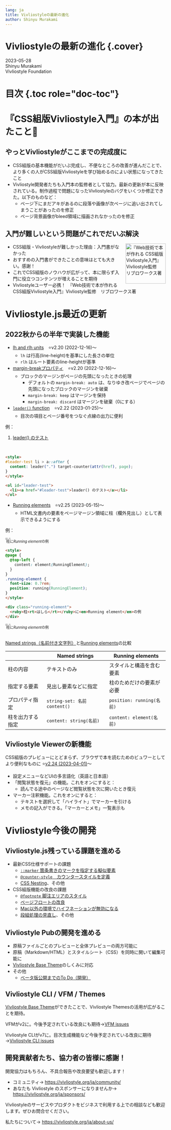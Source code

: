 ```yaml
---
lang: ja
title: Vivliostyleの最新の進化
author: Shinyu Murakami
---
```


# Vivliostyleの最新の進化 {.cover}

2023-05-28 \
Shinyu Murakami \
Vivliostyle Foundation

# 目次 {.toc role="doc-toc"}


# 『CSS組版Vivliostyle入門』の本が出たこと🎉

## やっとVivliostyleがここまでの完成度に

- CSS組版の基本機能がだいぶ完成し、不便なところの改善が進んだことで、より多くの人がCSS組版Vivliostyleを学び始めるのによい状態になってきたこと
- Vivliostyle開発者たちも入門本の監修者として協力。最新の更新が本に反映されている。制作過程で問題になったVivliostyleのバグをいくつか修正できた。以下のものなど：
  - ページ下にまだアキがあるのに段落や画像が次ページに追い出されてしまうことがあったのを修正
  - ページ背景画像がbleed領域に描画されなかったのを修正

## 入門が難しいという問題がこれでだいぶ解決

<img src="https://vivliostyle.org/assets/posts/2023-05-10-vivliostyle-book/fig-1.png" style="float: right; float-reference: page; width: 9em; margin-left: 0.5em;" alt="『Web技術で本が作れる CSS組版Vivliostyle入門』Vivliostyle監修　リブロワークス著">

- CSS組版・Vivliostyleが難しかった理由：入門書がなかった
- おすすめの入門書ができたことの意味はとても大きい。感謝！
- これでCSS組版のノウハウが広がって、本に限らず入門に役立つコンテンツが増えることを期待
- Vivliostyleユーザー必携！　『Web技術で本が作れる CSS組版Vivliostyle入門』Vivliostyle監修　リブロワークス著


# Vivliostyle.js最近の更新

## 2022秋からの半年で実装した機能


- [lh and rlh units](https://drafts.csswg.org/css-values-4/#lh)　⭐️v2.20 (2022-12-16)〜
  - `lh` は行高(line-height)を基準にした長さの単位
  - `rlh` はルート要素のline-heightが基準
- [margin-breakプロパティ](https://www.w3.org/TR/css-break-4/#break-margins)　⭐️v2.20 (2022-12-16)〜
  - ブロックのマージンがページの先頭になったときの処理
    - デフォルトの `margin-break: auto` は、なりゆき改ページでページの先頭になったブロックのマージンを破棄
    - `margin-break: keep` はマージンを保持
    - `margin-break: discard` はマージンを破棄（0にする）
- [`leader()` function](https://www.w3.org/TR/css-content-3/#leaders)　⭐️v2.22 (2023-01-25)〜
  - 目次の項目とページ番号をつなぐ点線の出力に便利

例：

<style>
#leader-test li > a::after {
  content: leader(".") target-counter(attr(href), page);
}
</style>

<ol id="leader-test">
  <li><a href="#leader-test">leader() のテスト</a></li>
</ol>

<br>

```html
<style>
#leader-test li > a::after {
  content: leader(".") target-counter(attr(href), page);
}
</style>

<ol id="leader-test">
  <li><a href="#leader-test">leader() のテスト</a></li>
</ol>
```

- [Running elements](https://www.w3.org/TR/css-gcpm-3/#running-elements)　⭐️v2.25 (2023-05-15)〜
  - HTML文書内の要素をページマージン領域に柱（欄外見出し）として表示できるようにする

例：

<style>
@page {
  @top-left {
    content: element(RunningElement);
  }
}
.running-element {
  font-size: 0.7rem;
  position: running(RunningElement);
}
</style>

<div class="running-element">
  <ruby>柱<rt>はしら</rt></ruby>に<em>Running element</em>の例
</div>

```html
<style>
@page {
  @top-left {
    content: element(RunningElement);
  }
}
.running-element {
  font-size: 0.7rem;
  position: running(RunningElement);
}
</style>

<div class="running-element">
  <ruby>柱<rt>はしら</rt></ruby>に<em>Running element</em>の例
</div>
```

<div class="running-element">
  <ruby>柱<rt>はしら</rt></ruby>に<em>Running element</em>の例
</div>
<div class="running-element"></div>
<br>

[Named strings（名前付き文字列）](https://www.w3.org/TR/css-gcpm-3/#named-strings)と[Running elements](https://www.w3.org/TR/css-gcpm-3/#running-elements)の比較

|       |Named strings|Running elements|
|-------|-------------|----------------|
|柱の内容|テキストのみ|スタイルと構造を含む要素|
|指定する要素|見出し要素などに指定|柱のためだけの要素が必要|
|プロパティ指定|`string-set: 名前 content()`|`position: running(名前)`|
|柱を出力する指定|`content: string(名前)`|`content: element(名前)`|


## Vivliostyle Viewerの新機能

CSS組版のプレビューにとどまらず、ブラウザで本を読むためのビュワーとしてより便利なものに ⭐️[v2.24 (2023-04-01)](https://github.com/vivliostyle/vivliostyle.js/releases/tag/v2.24.0)〜

- 設定メニューなどUIの多言語化（英語と日本語）
- 「閲覧状態を復元」の機能。これをオンにすると：
  - 読んでる途中のページなど閲覧状態を次に開いたとき復元
- マーカー注釈機能。これをオンにすると：
  - テキストを選択して「ハイライト」でマーカーを引ける
  - メモの記入ができる。「マーカーとメモ」一覧表示も

# Vivliostyle今後の開発

## Vivliostyle.js残っている課題を進める

- 最新CSS仕様サポートの課題
  - [`::marker` 箇条書きのマークを指定する擬似要素](https://github.com/vivliostyle/vivliostyle.js/issues/732)
  - [`@counter-style`　カウンタースタイルを定義](https://github.com/vivliostyle/vivliostyle.js/issues/731)
  - [CSS Nesting](https://github.com/vivliostyle/vivliostyle.js/issues/1032)、その他
- CSS組版機能の改良の課題
  - [`@footnote` 脚注エリアのスタイル](https://github.com/vivliostyle/vivliostyle.js/issues/1045)
  - [ページフロートの改良](https://github.com/vivliostyle/vivliostyle.js/issues/543)
  - [Mac以外の環境でハイフネーションが無効になる](https://github.com/vivliostyle/vivliostyle.js/issues/569)
  - [段組処理の見直し](https://github.com/vivliostyle/vivliostyle.js/issues/579)、その他

<!--
- 段組の指定がルート要素またはbody要素以外にあるとき、段組のページ分割処理がうまくいかない　([#579](https://github.com/vivliostyle/vivliostyle.js/issues/579))
- テーブル内で脚注が機能しない　([#438](https://github.com/vivliostyle/vivliostyle.js/issues/438))
- [`@layer`　カスケードレイヤー](https://developer.mozilla.org/ja/docs/Web/CSS/@layer)　([#977](https://github.com/vivliostyle/vivliostyle.js/issues/977))
- [`@container`　コンテナクエリー](https://developer.mozilla.org/en-US/docs/Web/CSS/@container)　([#1046](https://github.com/vivliostyle/vivliostyle.js/issues/1046))
-->

## Vivliostyle Pubの開発を進める

- 原稿ファイルごとのプレビューと全体プレビューの両方可能に
- 原稿（Markdown/HTML）とスタイルシート（CSS）を同時に開いて編集可能に
- [Vivliostyle Base Theme](https://github.com/vivliostyle/themes/tree/main/packages/%40vivliostyle/theme-base)のしくみに対応
- その他
  - [ベータ版公開までのTo Do（開発）](https://github.com/vivliostyle/vivliostyle-pub/issues/218)

## Vivliostyle CLI / VFM / Themes

[Vivliostyle Base Theme](https://github.com/vivliostyle/themes/tree/main/packages/%40vivliostyle/theme-base)ができたことで、Vivliostyle Themesの活用が広がることを期待。

VFMがv2に。今後予定されている改良にも期待→[VFM issues](https://github.com/vivliostyle/vfm/issues) 

Vivliostyle CLIがv7に。目次生成機能など今後予定されている改良に期待→[Vivliostyle CLI issues](https://github.com/vivliostyle/vivliostyle-cli/issues)

## 開発貢献者たち、協力者の皆様に感謝！

開発協力はもちろん、不具合報告や改良要望も歓迎します！

- コミュニティ→ https://vivliostyle.org/ja/community/
- あなたも Vivliostyle のスポンサーになりませんか→ https://vivliostyle.org/ja/sponsors/

Vivliostyleのサービスやプロダクトをビジネスで利用する上での相談なども歓迎します。ぜひお問合せください。

私たちについて→ https://vivliostyle.org/ja/about-us/
